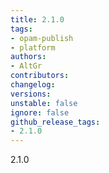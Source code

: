 ```yaml
---
title: 2.1.0
tags:
- opam-publish
- platform
authors:
- AltGr
contributors:
changelog:
versions:
unstable: false
ignore: false
github_release_tags:
- 2.1.0
---
```


<p>2.1.0</p>
